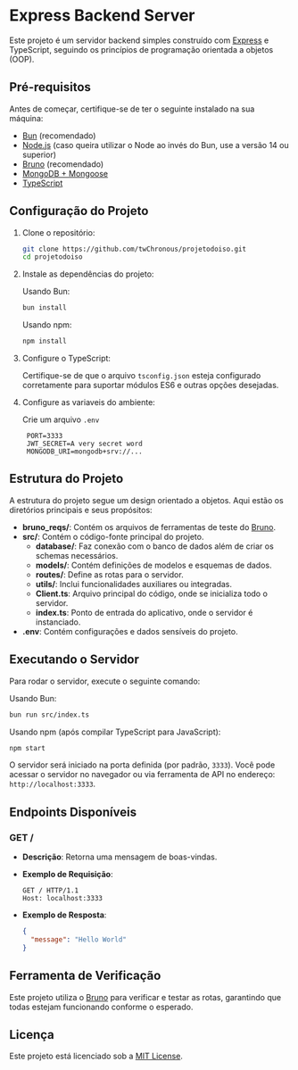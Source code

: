 # Express Backend Server

Este projeto é um servidor backend simples construído com [Express](https://expressjs.com/) e TypeScript, seguindo os princípios de programação orientada a objetos (OOP).

## Pré-requisitos

Antes de começar, certifique-se de ter o seguinte instalado na sua máquina:

- [Bun](https://bun.sh/) (recomendado)
- [Node.js](https://nodejs.org/) (caso queira utilizar o Node ao invés do Bun, use a versão 14 ou superior)
- [Bruno](https://www.usebruno.com/) (recomendado)
- [MongoDB + Mongoose](https://mongoosejs.com/) 
- [TypeScript](https://www.typescriptlang.org/)

## Configuração do Projeto

1. Clone o repositório:

   ```bash
   git clone https://github.com/twChronous/projetodoiso.git
   cd projetodoiso
   ```

2. Instale as dependências do projeto:

   Usando Bun:
   ```bash
   bun install
   ```

   Usando npm:
   ```bash
   npm install
   ```

3. Configure o TypeScript:

   Certifique-se de que o arquivo `tsconfig.json` esteja configurado corretamente para suportar módulos ES6 e outras opções desejadas.

4. Configure as variaveis do ambiente:

   Crie um arquivo `.env`
   ```env
    PORT=3333
    JWT_SECRET=A very secret word
    MONGODB_URI=mongodb+srv://...
   ```

## Estrutura do Projeto

A estrutura do projeto segue um design orientado a objetos. Aqui estão os diretórios principais e seus propósitos:

- **bruno_reqs/**: Contém os arquivos de ferramentas de teste do [Bruno](https://www.usebruno.com/).
- **src/**: Contém o código-fonte principal do projeto.
  - **database/**: Faz conexão com o banco de dados além de criar os schemas necessários.
  - **models/**: Contém definições de modelos e esquemas de dados.
  - **routes/**: Define as rotas para o servidor.
  - **utils/**: Inclui funcionalidades auxiliares ou integradas.
  - **Client.ts**: Arquivo principal do código, onde se inicializa todo o servidor.
  - **index.ts**: Ponto de entrada do aplicativo, onde o servidor é instanciado.
- **.env**: Contém configurações e dados sensíveis do projeto.

## Executando o Servidor

Para rodar o servidor, execute o seguinte comando:

Usando Bun:
```bash
bun run src/index.ts
```

Usando npm (após compilar TypeScript para JavaScript):
```bash
npm start
```

O servidor será iniciado na porta definida (por padrão, `3333`). Você pode acessar o servidor no navegador ou via ferramenta de API no endereço: `http://localhost:3333`.

## Endpoints Disponíveis

### GET /

- **Descrição**: Retorna uma mensagem de boas-vindas.
- **Exemplo de Requisição**:

  ```http
  GET / HTTP/1.1
  Host: localhost:3333
  ```

- **Exemplo de Resposta**:

  ```json
  {
    "message": "Hello World"
  }
  ```

## Ferramenta de Verificação

Este projeto utiliza o [Bruno](https://www.usebruno.com/) para verificar e testar as rotas, garantindo que todas estejam funcionando conforme o esperado.

## Licença

Este projeto está licenciado sob a [MIT License](LICENSE).
